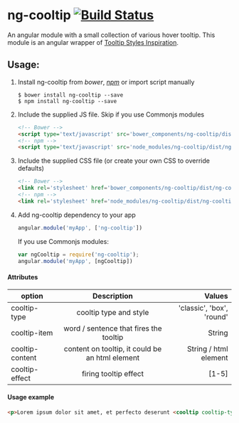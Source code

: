# ng-cooltip [![Build Status](https://travis-ci.org/ndelvalle/ng-cooltip.svg?branch=master)](https://travis-ci.org/ndelvalle/ng-cooltip)

An angular module with a small collection of various hover tooltip. This module is an angular wrapper of [Tooltip Styles Inspiration](https://github.com/codrops/TooltipStylesInspiration).

## Usage:

1. Install ng-cooltip from _bower_, [_npm_](https://www.npmjs.com/package/ng-cooltip) or import script manually

    ```
    $ bower install ng-cooltip --save
    $ npm install ng-cooltip --save
    ```

2. Include the supplied JS file. Skip if you use Commonjs modules

    ``` html
    <!-- Bower -->
    <script type='text/javascript' src='bower_components/ng-cooltip/dist/ng-cooltip.min.js'></script>
    <!-- npm -->
    <script type='text/javascript' src='node_modules/ng-cooltip/dist/ng-cooltip.min.js'></script>
    ```

3. Include the supplied CSS file (or create your own CSS to override defaults)

    ```html
    <!-- Bower -->
    <link rel='stylesheet' href='bower_components/ng-cooltip/dist/ng-cooltip.min.css' type='text/css' />
    <!-- npm -->
    <link rel='stylesheet' href='node_modules/ng-cooltip/dist/ng-cooltip.min.css' type='text/css' />
    ```

4. Add ng-cooltip dependency to your app

    ``` js
    angular.module('myApp', ['ng-cooltip'])
    ```
    If you use Commonjs modules:

    ```js
    var ngCooltip = require('ng-cooltip');
    angular.module('myApp', [ngCooltip])
    ```

#### Attributes

| option          | Description                                    | Values                   |
| -------------   |:----------------------------------------------:| ---------------------:   |
| cooltip-type    | cooltip type and style                         | 'classic', 'box', 'round'|
| cooltip-item    | word / sentence that fires the tooltip         | String                   |
| cooltip-content | content on tooltip, it could be an html element| String / html element    |
| cooltip-effect  | firing tooltip effect                          | [1-5]                    |

#### Usage example
```html
<p>Lorem ipsum dolor sit amet, et perfecto deserunt <cooltip cooltip-type="classic" cooltip-item="'intellegam'" cooltip-content="'Vel ut solum erant dicit, eum te aperiam efficiendi, et eos alia eruditi persecuti. Ius ex omnis voluptatum'" cooltip-effect="1"></cooltip>nam, quem doming platonem vim no.</p>
```
